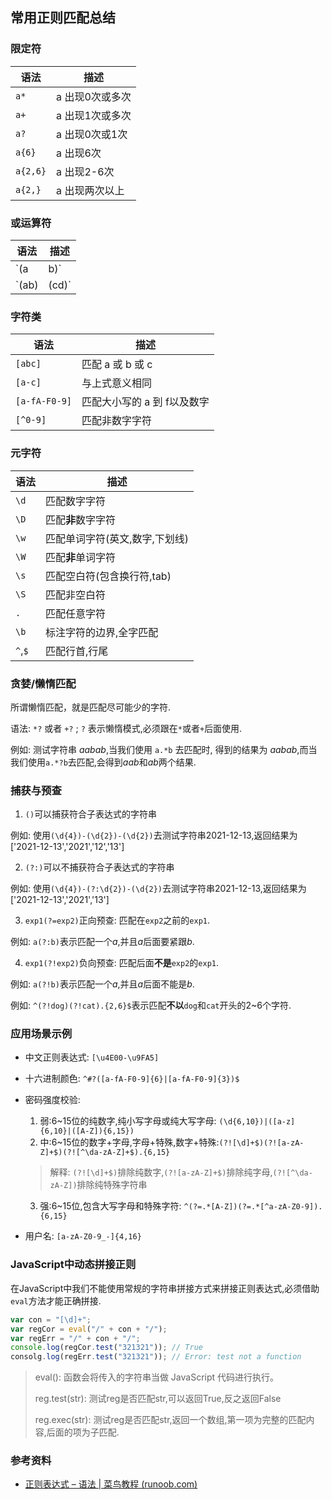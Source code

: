 ## 常用正则匹配总结

### 限定符

| 语法     | 描述            |
| -------- | --------------- |
| `a*`     | a 出现0次或多次 |
| `a+`     | a 出现1次或多次 |
| `a?`     | a 出现0次或1次  |
| `a{6}`   | a 出现6次       |
| `a{2,6}` | a 出现2-6次     |
| `a{2,}`  | a 出现两次以上  |

### 或运算符

| 语法  | 描述  |
| ----- | ----- |
| `(a   | b)`   | 匹配 a 或者 b   |
| `(ab) | (cd)` | 匹配 ab 或者 cd |

### 字符类

| 语法          | 描述                        |
| ------------- | --------------------------- |
| `[abc]`       | 匹配 a 或 b 或 c            |
| `[a-c]`       | 与上式意义相同              |
| `[a-fA-F0-9]` | 匹配大小写的 a 到 f以及数字 |
| `[^0-9]`      | 匹配非数字字符              |

### 元字符

| 语法    | 描述                           |
| ------- | ------------------------------ |
| `\d`    | 匹配数字字符                   |
| `\D`    | 匹配**非**数字字符             |
| `\w`    | 匹配单词字符(英文,数字,下划线) |
| `\W`    | 匹配**非**单词字符             |
| `\s`    | 匹配空白符(包含换行符,tab)     |
| `\S`    | 匹配非空白符                   |
| `.`     | 匹配任意字符                   |
| `\b`    | 标注字符的边界,全字匹配        |
| `^`,`$` | 匹配行首,行尾                  |

### 贪婪/懒惰匹配

所谓懒惰匹配，就是匹配尽可能少的字符.

语法: `*?` 或者 `+?` ; `?` 表示懒惰模式,必须跟在`*`或者`+`后面使用.

例如: 测试字符串 $aabab$,当我们使用 `a.*b` 去匹配时, 得到的结果为 $aabab$,而当我们使用`a.*?b`去匹配,会得到$aab$和$ab$两个结果.

### 捕获与预查

1. `()`可以捕获符合子表达式的字符串

例如: 使用`(\d{4})-(\d{2})-(\d{2})`去测试字符串2021-12-13,返回结果为['2021-12-13','2021','12','13']

2. `(?:)`可以不捕获符合子表达式的字符串

例如: 使用`(\d{4})-(?:\d{2})-(\d{2})`去测试字符串2021-12-13,返回结果为['2021-12-13','2021','13']

3. `exp1(?=exp2)`正向预查: 匹配在`exp2`之前的`exp1`.

例如: `a(?:b)`表示匹配一个$a$,并且$a$后面要紧跟$b$.

4. `exp1(?!exp2)`负向预查: 匹配后面**不是**`exp2`的`exp1`.

例如: `a(?!b)`表示匹配一个$a$,并且$a$后面不能是$b$.

例如: `^(?!dog)(?!cat).{2,6}$`表示匹配**不以**`dog`和`cat`开头的2~6个字符.

### 应用场景示例

+ 中文正则表达式: `[\u4E00-\u9FA5]`

+ 十六进制颜色: `^#?([a-fA-F0-9]{6}|[a-fA-F0-9]{3})$`

+ 密码强度校验:

  1. 弱:6~15位的纯数字,纯小写字母或纯大写字母: `(\d{6,10})|([a-z]{6,10}|([A-Z]){6,15})`
  2. 中:6~15位的数字+字母,字母+特殊,数字+特殊:`(?![\d]+$)(?![a-zA-Z]+$)(?![^\da-zA-Z]+$).{6,15}`
  >  解释: `(?![\d]+$)`排除纯数字,`(?![a-zA-Z]+$)`排除纯字母,`(?![^\da-zA-Z])`排除纯特殊字符串
  
  3. 强:6~15位,包含大写字母和特殊字符: `^(?=.*[A-Z])(?=.*[^a-zA-Z0-9]).{6,15}`

+ 用户名: `[a-zA-Z0-9_-]{4,16}`

### JavaScript中动态拼接正则

在JavaScript中我们不能使用常规的字符串拼接方式来拼接正则表达式,必须借助`eval`方法才能正确拼接.

```javascript
var con = "[\d]+";
var regCor = eval("/" + con + "/");
var regErr = "/" + con + "/";
console.log(regCor.test("321321")); // True
consolg.log(regErr.test("321321")); // Error: test not a function
```

> eval(): 函数会将传入的字符串当做 JavaScript 代码进行执行。
>
> reg.test(str): 测试reg是否匹配str,可以返回True,反之返回False
>
> reg.exec(str): 测试reg是否匹配str,返回一个数组,第一项为完整的匹配内容,后面的项为子匹配.

### 参考资料

+ [正则表达式 – 语法 | 菜鸟教程 (runoob.com)](https://www.runoob.com/regexp/regexp-syntax.html)
